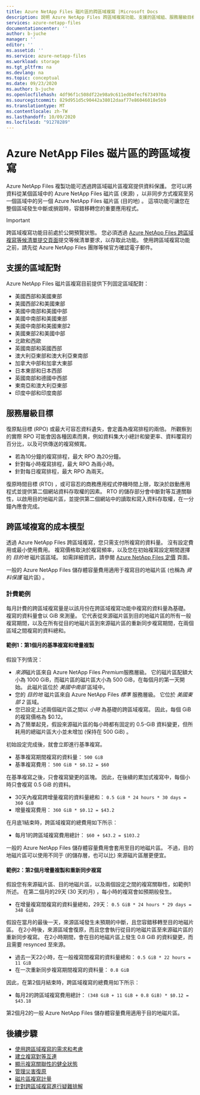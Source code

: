 ```yaml
---
title: Azure NetApp Files 磁片區的跨區域複寫 |Microsoft Docs
description: 說明 Azure NetApp Files 跨區域複寫功能、支援的區域組、服務層級目標、資料耐久性和成本模型。
services: azure-netapp-files
documentationcenter: ''
author: b-juche
manager: ''
editor: ''
ms.assetid: ''
ms.service: azure-netapp-files
ms.workload: storage
ms.tgt_pltfrm: na
ms.devlang: na
ms.topic: conceptual
ms.date: 09/23/2020
ms.author: b-juche
ms.openlocfilehash: 4df96f1c508df22e98a9c611ed04fecf6734970a
ms.sourcegitcommit: 829d951d5c90442a38012daaf77e86046018e5b9
ms.translationtype: MT
ms.contentlocale: zh-TW
ms.lasthandoff: 10/09/2020
ms.locfileid: "91278289"
---
```

# <a name="cross-region-replication-of-azure-netapp-files-volumes"></a>Azure NetApp Files 磁片區的跨區域複寫

Azure NetApp Files 複製功能可透過跨區域磁片區複寫提供資料保護。 您可以將資料從某個區域中的 Azure NetApp Files 磁片區 (來源) ，以非同步方式複寫至另一個區域中的另一個 Azure NetApp Files 磁片區 (目的地) 。  這項功能可讓您在整個區域發生中斷或損毀時，容錯移轉您的重要應用程式。

> [!IMPORTANT]
> 跨區域複寫功能目前處於公開預覽狀態。 您必須透過 [Azure NetApp Files 跨區域複寫等候清單提交頁面](https://aka.ms/anfcrrpreviewsignup)提交等候清單要求，以存取此功能。 使用跨區域複寫功能之前，請先從 Azure NetApp Files 團隊等候官方確認電子郵件。

## <a name="supported-region-pairs"></a>支援的區域配對

Azure NetApp Files 磁片區複寫目前提供下列固定區域配對：  

* 美國西部和美國東部
* 美國西部2和美國東部 
* 美國中南部和美國中部 
* 美國中南部和美國東部
* 美國中南部和美國東部2 
* 美國東部2和美國中部 
* 北歐和西歐
* 英國南部和英國西部
* 澳大利亞東部和澳大利亞東南部
* 加拿大中部和加拿大東部
* 日本東部和日本西部
* 英國南部和德國中西部
* 東南亞和澳大利亞東部
* 印度中部和印度南部

## <a name="service-level-objectives"></a>服務層級目標

復原點目標 (RPO) 或最大可容忍資料遺失，會定義為複寫排程的兩倍。  所觀察到的實際 RPO 可能會因各種因素而異，例如資料集大小總計和變更率、資料覆寫的百分比，以及可供傳送的複寫頻寬。   

* 若為10分鐘的複寫排程，最大 RPO 為20分鐘。  
* 針對每小時複寫排程，最大 RPO 為兩小時。  
* 針對每日複寫排程，最大 RPO 為兩天。  

復原時間目標 (RTO) ，或可容忍的商務應用程式停機時間上限，取決於啟動應用程式並提供第二個網站資料存取權的因素。 RTO 的儲存部分會中斷對等互連關聯性，以啟用目的地磁片區，並提供第二個網站中的讀取和寫入資料存取權，在一分鐘內應會完成。

## <a name="cost-model-for-cross-region-replication"></a>跨區域複寫的成本模型  

透過 Azure NetApp Files 跨區域複寫，您只需支付所複寫的資料量。 沒有設定費用或最小使用費用。 複寫價格取決於複寫頻率，以及您在初始複寫設定期間選擇的 *目的地* 磁片區區域。 如需詳細資訊，請參閱 [Azure NetApp Files 定價](https://azure.microsoft.com/pricing/details/netapp/) 頁面。  

一般的 Azure NetApp Files 儲存體容量費用適用于複寫目的地磁片區 (也稱為 *資料保護* 磁片區) 。 

### <a name="pricing-examples"></a>計費範例

每月計費的跨區域複寫量是以該月份在跨區域複寫功能中複寫的資料量為基礎。 複寫的資料量會以 GiB 來測量。 它代表從來源磁片區到目的地磁片區的所有一般複寫期間，以及在所有從目的地磁片區到來源磁片區的重新同步複寫期間，在兩個區域之間複寫的資料總和。

#### <a name="example-1-month-1-baseline-replication-and-incremental-replications"></a>範例1：第1個月的基準複寫和增量複製

假設下列情況：

* *來源*磁片區來自 Azure NetApp Files *Premium*服務層級。 它的磁片區配額大小為 1000 GiB，而磁片區的磁片區大小為 500 GiB，在每個月的第一天開始。 此磁片區位於 *美國中南部* 區域中。
* 您的 *目的地* 磁片區來自 Azure NetApp Files *標準* 服務層級。 它位於 *美國東部 2* 區域。
* 您已設定上述兩個磁片區之間以 *小時* 為基礎的跨區域複寫。 因此，每個 GiB 的複寫價格為 $0.12。
* 為了簡單起見，假設來源磁片區的每小時都有固定的 0.5-GiB 資料變更，但所耗用的總磁片區大小並未增加 (保持在 500 GiB) 。 

初始設定完成後，就會立即進行基準複寫。  

* 基準複寫期間複寫的資料量： `500 GiB`
* 基準複寫費用： `500 GiB * $0.12 = $60`

在基準複寫之後，只會複寫變更的區塊。 因此，在後續的累加式複寫中，每個小時只會複寫 0.5 GiB 的資料。

* 30天內複寫跨增量複寫的資料量總和： `0.5 GiB * 24 hours * 30 days = 360 GiB`
* 增量複寫費用： `360 GiB * $0.12 = $43.2`

在月底1結束時，跨區域複寫的總費用如下所示：  

*  每月1的跨區域複寫費用總計： `$60 + $43.2 = $103.2`

一般的 Azure NetApp Files 儲存體容量費用會套用至目的地磁片區。 不過，目的地磁片區可以使用不同于 (的儲存層，也可以比) 來源磁片區層更便宜。

#### <a name="example-2-month-2-incremental-replications-and-resync-replications"></a>範例2：第2個月增量複製和重新同步複寫  

假設您有來源磁片區、目的地磁片區，以及兩個設定之間的複寫關聯性，如範例1所述。 在第二個月的29天 (30 天的月) ，每小時的複寫會如預期般發生。

* 在增量複寫間複寫的資料量總和，29天： `0.5 GiB * 24 hours * 29 days = 348 GiB`

假設在當月的最後一天，來源區域發生未預期的中斷，且您容錯移轉至目的地磁片區。 在2小時後，來源區域會復原，而且您會執行從目的地磁片區至來源磁片區的重新同步複寫。 在2小時期間，會在目的地磁片區上發生 0.8 GiB 的資料變更，而且需要 resynced 至來源。

* 過去一天22小時，在一般複寫間複寫的資料量總和： `0.5 GiB * 22 hours = 11 GiB`
* 在一次重新同步複寫期間複寫的資料量： `0.8 GiB`

因此，在第2個月結束時，跨區域複寫的總費用如下所示：  

* 每月2的跨區域複寫費用總計： `(348 GiB + 11 GiB + 0.8 GiB) * $0.12 = $43.18`

第2個月2的一般 Azure NetApp Files 儲存體容量費用適用于目的地磁片區。

## <a name="next-steps"></a>後續步驟
* [使用跨區域複寫的需求和考慮](cross-region-replication-requirements-considerations.md)
* [建立複寫對等互連](cross-region-replication-create-peering.md)
* [顯示複寫關聯性的健全狀態](cross-region-replication-display-health-status.md)
* [管理災害復原](cross-region-replication-manage-disaster-recovery.md)
* [磁片區複寫計量](azure-netapp-files-metrics.md#replication)
* [針對跨區域複寫進行疑難排解](troubleshoot-cross-region-replication.md)


